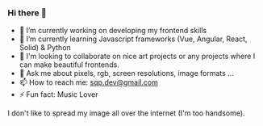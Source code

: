 ### Hi there 👋

- 🔭 I’m currently working on developing my frontend skills
- 🌱 I’m currently learning Javascript frameworks (Vue, Angular, React, Solid) & Python
- 👯 I'm looking to collaborate on nice art projects or any projects where I can make beautiful frontends.
- 💬 Ask me about pixels, rgb, screen resolutions, image formats ...
- 📫 How to reach me: sqp.dev@gmail.com
- ⚡ Fun fact: Music Lover

I don't like to spread my image all over the internet (I'm too handsome).
